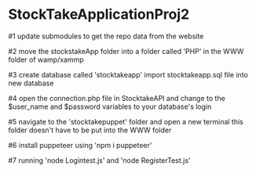 # StockTakeApplicationProj2

#1 update submodules to get the repo data from the website

#2 move the stockstakeApp folder into a folder called 'PHP' in the WWW folder of wamp/xammp

#3 create database called 'stocktakeapp' import stocktakeapp.sql file into new database

#4 open the connection.php file in StocktakeAPI and change to the $user_name and $password variables to your database's login

#5 navigate to the 'stocktakepuppet' folder and open a new terminal this folder doesn't have to be put into the WWW folder

#6 install puppeteer using 'npm i puppeteer'

#7 running 'node Logintest.js' and 'node RegisterTest.js'
